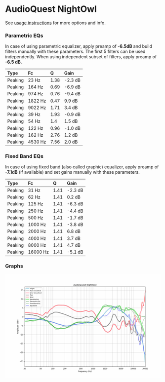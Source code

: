 # AudioQuest NightOwl
See [usage instructions](https://github.com/jaakkopasanen/AutoEq#usage) for more options and info.

### Parametric EQs
In case of using parametric equalizer, apply preamp of **-6.5dB** and build filters manually
with these parameters. The first 5 filters can be used independently.
When using independent subset of filters, apply preamp of **-6.5 dB**.

| Type    | Fc      |    Q | Gain    |
|:--------|:--------|:-----|:--------|
| Peaking | 23 Hz   | 1.38 | -2.3 dB |
| Peaking | 164 Hz  | 0.69 | -6.9 dB |
| Peaking | 974 Hz  | 0.76 | -9.4 dB |
| Peaking | 1822 Hz | 0.47 | 9.9 dB  |
| Peaking | 9022 Hz | 1.71 | 3.4 dB  |
| Peaking | 39 Hz   | 1.93 | -0.9 dB |
| Peaking | 54 Hz   | 1.4  | 1.5 dB  |
| Peaking | 122 Hz  | 0.96 | -1.0 dB |
| Peaking | 162 Hz  | 2.76 | 1.2 dB  |
| Peaking | 4530 Hz | 7.56 | 2.0 dB  |

### Fixed Band EQs
In case of using fixed band (also called graphic) equalizer, apply preamp of **-7.1dB**
(if available) and set gains manually with these parameters.

| Type    | Fc       |    Q | Gain    |
|:--------|:---------|:-----|:--------|
| Peaking | 31 Hz    | 1.41 | -2.3 dB |
| Peaking | 62 Hz    | 1.41 | 0.2 dB  |
| Peaking | 125 Hz   | 1.41 | -6.3 dB |
| Peaking | 250 Hz   | 1.41 | -4.4 dB |
| Peaking | 500 Hz   | 1.41 | -1.7 dB |
| Peaking | 1000 Hz  | 1.41 | -3.8 dB |
| Peaking | 2000 Hz  | 1.41 | 6.8 dB  |
| Peaking | 4000 Hz  | 1.41 | 3.7 dB  |
| Peaking | 8000 Hz  | 1.41 | 4.7 dB  |
| Peaking | 16000 Hz | 1.41 | -5.1 dB |

### Graphs
![](./AudioQuest%20NightOwl.png)